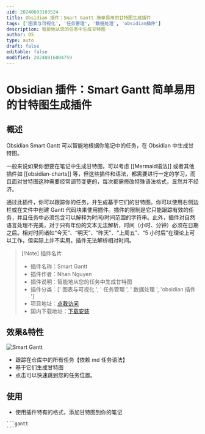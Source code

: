 ```yaml
---
uid: 20240603103524
title: Obsidian 插件：Smart Gantt 简单易用的甘特图生成插件
tags: ['图表与可视化', '任务管理', '数据处理', 'obsidian插件']
description: 智能地从您的任务中生成甘特图
author: OS
type: auto
draft: false
editable: false
modified: 20240816004759
---
```


# Obsidian 插件：Smart Gantt 简单易用的甘特图生成插件

## 概述

Obsidian Smart Gantt 可以智能地根据你笔记中的任务，在 Obsidian 中生成甘特图。

一般来说如果你想要在笔记中生成甘特图，可以考虑 [[Mermaid语法]] 或者其他插件如 [[obsidian-charts]] 等，但这些插件和语法，都需要进行一定的学习，而且面对甘特图这种需要经常调节变更的，每次都需修改特殊语法格式，显然并不经济。

通过此插件，你可以跟踪你的任务，并生成基于它们的甘特图。你可以使用右侧边栏或在文件中创建 Gantt 代码块来使用插件。插件的限制是它只能跟踪有效的任务，并且任务中必须包含可以解释为时间/时间范围的字符串。此外，插件对自然语言处理不完美，对于只有年份的文本无法解析，时间（小时、分钟）必须在日期之后。相对时间诸如“今天”、“明天”、“昨天”、“上周五”、“5 小时后”在理论上可以工作，但实际上并不实用。插件无法解析相对时间。

> [!Note] 插件名片
> - 插件名称：Smart Gantt
> - 插件作者：Nhan Nguyen
> - 插件说明：智能地从您的任务中生成甘特图
> - 插件分类：[' 图表与可视化 ', ' 任务管理 ', ' 数据处理 ', 'obsidian 插件 ']
> - 项目地址：[点我访问](https://github.com/nhannht/obsidian-smart-gantt)
> - 国内下载地址：[下载安装](https://pkmer.cn/products/plugin/pluginMarket/?smart-gantt)

## 效果&特性

![Smart Gantt](https://cdn.pkmer.cn/covers/smart-gantt.png!pkmer)

- 跟踪在仓库中的所有任务【依赖 md 任务语法】
- 基于它们生成甘特图
- 点击可以快速跳到您的任务位置。

## 使用

- 使用插件特有的格式，添加甘特图到你的笔记

 ````语法
 ```gantt
 ```
 ````